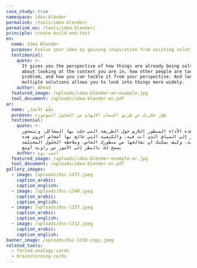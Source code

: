 ```yaml
---
case_study: true
namespace: idea-blender
permalink: /tools/idea-blender/
permalink_en: /tools/idea-blender/
principle: create-build-and-test
en:
  name: Idea Blender
  purpose: Evolve your idea by gaining inspiration from existing solutions.
  testimonial:
    quote: >-
      It gives you the perspective of how things are already being solved. It’s
      about looking at the context you are in, how other people are tackling the
      problem, and how you can tackle it from your perspective. And looking at
      multiple solutions allows you to look into things more widely.
    author: Ahmad
  featured_image: /uploads/idea-blender-en-example.jpg
  tool_document: /uploads/idea-blender-en.pdf
ar:
  name: خلّاط الأفكار
  purpose: طوّر فكرتك عن طريق اكتساب الإلهام من الحلول الموجودة
  testimonial:
    quote: >-
      تعطيك هذه الأداة المنظور اللازم حول الطريقة التي حلت بها المشاكل. وتتمحور
      حول النظر إلى السياق الذي أنت فيه، والكيفية التي عالج بها أشخاص آخرون هذه
      المشكلة، وكيف يمكنك أن تعالجها من منظورك الخاص. وملاحظة الحلول المختلفة
      يسمح لك بالنظر إلى الأمور من زاوية أوسع
    author: أحمد نوح
  featured_image: /uploads/idea-blender-example-ar.jpg
  tool_document: /uploads/idea-blender-ar.pdf
gallery_images:
  - image: /uploads/dsc-1472.jpeg
    caption_arabic:
    caption_english:
  - image: /uploads/dsc-1340.jpeg
    caption_arabic:
    caption_english:
  - image: /uploads/dsc-1337.jpeg
    caption_arabic:
    caption_english:
  - image: /uploads/dsc-1312.jpeg
    caption_arabic:
    caption_english:
banner_image: /uploads/dsc-1338-copy.jpeg
related_tools:
  - forced-analogy-cards
  - brainstorming-cards
---
```



